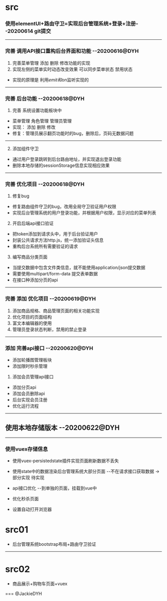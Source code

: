 # src

### 使用elementUI+路由守卫=实现后台管理系统+登录+注册--20200614 git提交
---
### 完善 调用API接口重构后台界面和功能 --20200616@DYH
1. 完善菜单管理 添加 删除 修改功能的实现
2. 实现左侧的菜单实时动态改变效果 可以同步菜单状态 禁用状态
* 实现的原理是 利用$emit和$on监听实现的

---
### 完善 后台功能 --20200618@DYH
1. 完善 系统设置功能板块中
* 菜单管理    角色管理    管理员管理
* 实现：    添加    删除    修改
* 修复：管理员展示翻页功能时的bug，删除后，页码无数据问题
---
2. 添加组件守卫
* 通过用户登录跳转到后台路由地址，并实现退出登录功能
* 删除本地存储的sessionStorage信息实现相应效果

---
### 完善 优化项目 --20200618@DYH
1. 修复bug
* 修复路由组件守卫的bug，改用全局守卫验证用户权限
* 实现后台管理系统的用户登录功能，并根据用户权限，显示对应的菜单列表
2. 开启后端api接口验证
* 把token添加到请求头中，用于后台验证用户
* 封装公共请求方法http.js，统一添加验证头信息
* 重构后台系统所有需要验证的请求
3. 编写商品分类页面
* 当提交数据中包含文件类信息，就不能使用application/json提交数据
* 需要使用multipart/form-data 提交表单数据
* 在接口种添加分页的api
---
### 完善 添加 优化项目 --20200619@DYH
1. 添加商品规格、商品管理页面的相关功能实现
2. 优化项目的页面结构
3. 富文本编辑器的使用
4. 管理员登录状态判断，禁用的禁止登录
---
### 添加 完善api接口 --20200620@DYH
* 添加轮播图管理板块
* 添加限时秒杀管理
1. 添加会员管理api接口
* 添加分页api
* 添加会员删除api
* 后台实现会员注册
* 优化运行流程
---
## 使用本地存储版本 --20200622@DYH

---
### 使用vuex存储信息
* 使用vuex-persistedstate插件实现页面刷新数据不丢失
* 使用state中的数据渲染后台管理系统大部分页面 --不在请求接口获取数据 ->部分实现 待实现
* api接口优化 --到单独的页面，挂载到vue中
* 优化秒杀页面

* 设置自动打开浏览器

# src01

* 后台管理系统bootstrap布局+路由守卫验证
---
# src02

* 商品展示+购物车页面+vuex


===
@JackieDYH